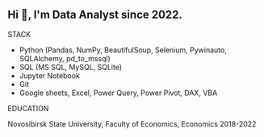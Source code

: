 ## Hi 👋, I'm Data Analyst since 2022.

<!--
**mellon2981/mellon2981** is a ✨ _special_ ✨ repository because its `README.md` (this file) appears on your GitHub profile.

Here are some ideas to get you started:

- 🔭 I’m currently working on ...
- 🌱 I’m currently learning ...
- 👯 I’m looking to collaborate on ...
- 🤔 I’m looking for help with ...
- 💬 Ask me about ...
- 📫 How to reach me: ...
- 😄 Pronouns: ...
- ⚡ Fun fact: ...
-->

STACK

+ Python (Pandas, NumPy, BeautifulSoup, Selenium, Pywinauto, SQLAlchemy, pd_to_mssql)
+ SQL (MS SQL, MySQL, SQLite)
+ Jupyter Notebook
+ Git
+ Google sheets, Excel, Power Query, Power Pivot, DAX, VBA

EDUCATION

Novosibirsk State University, Faculty of Economics, Economics
2018-2022


